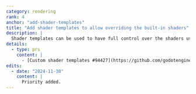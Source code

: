 ```yaml
---
category: rendering
rank: 4
anchor: "add-shader-templates"
title: "Add shader templates to allow overriding the built-in shaders"
description: |
  Shader templates can be used to have full control over the shaders used to render your assets. This allows you to both optimize your shader by removing unnecessary parts and to dramatically change your shader by adding custom behavior.
details:
  - type: prs
    content: |
      - [Custom shader templates #94427](https://github.com/godotengine/godot/pull/94427)
edits:
  - date: "2024-11-30"
    content: |
      Priority added.
---
```

